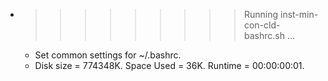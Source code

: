* >>>>>>>>> Running inst-min-con-cld-bashrc.sh ...
  * Set common settings for ~/.bashrc.
  * Disk size = 774348K. Space Used = 36K. Runtime = 00:00:00:01.
